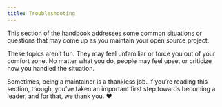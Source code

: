 ```yaml
---
title: Troubleshooting
---
```



This section of the handbook addresses some common situations or questions that may come up as you maintain your open source project.

These topics aren’t fun. They may feel unfamiliar or force you out of your comfort zone. No matter what you do, people may feel upset or criticize how you handled the situation.

Sometimes, being a maintainer is a thankless job. If you’re reading this section, though, you’ve taken an important first step towards becoming a leader, and for that, we thank you. ❤️
